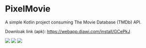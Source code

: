 # PixelMovie
A simple Kotlin project consuming The Movie Database (TMDb) API.

Downloak link (apk): https://webapp.diawi.com/install/GCePkJ

![](https://i.ibb.co/P4fycsB/lista.jpg)
![](https://i.ibb.co/xShc8cw/detalhe1.jpg)
![](https://i.ibb.co/V3cQLR5/detalhe2.jpg)
